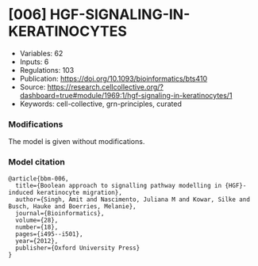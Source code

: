 # \[006\] HGF-SIGNALING-IN-KERATINOCYTES

 - Variables: 62
 - Inputs: 6
 - Regulations: 103
 - Publication: https://doi.org/10.1093/bioinformatics/bts410
 - Source: https://research.cellcollective.org/?dashboard=true#module/1969:1/hgf-signaling-in-keratinocytes/1
 - Keywords: cell-collective, grn-principles, curated


### Modifications

The model is given without modifications.

### Model citation

```
@article{bbm-006,
  title={Boolean approach to signalling pathway modelling in {HGF}-induced keratinocyte migration},
  author={Singh, Amit and Nascimento, Juliana M and Kowar, Silke and Busch, Hauke and Boerries, Melanie},
  journal={Bioinformatics},
  volume={28},
  number={18},
  pages={i495--i501},
  year={2012},
  publisher={Oxford University Press}
}
```

